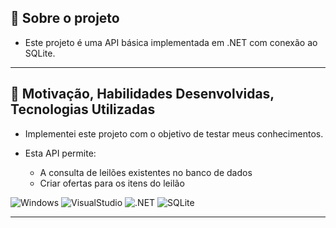 ## **📝 Sobre o projeto**
- Este projeto é uma API básica implementada em .NET com conexão ao SQLite.
---
## **🚀 Motivação, Habilidades Desenvolvidas, Tecnologias Utilizadas**

- Implementei este projeto com o objetivo de testar meus conhecimentos.

- Esta API permite:
  - A consulta de leilões existentes no banco de dados
  - Criar ofertas para os itens do leilão
 
![Windows][windows]
![VisualStudio][visualStudio]
![.NET][dotnet]
![SQLite][Sqlite]



---

<!---Shields--->
[windows]: https://img.shields.io/badge/Windows-0078D6?style=for-the-badge&logo=windows&logoColor=white
[visualStudio]: https://img.shields.io/badge/Visual%20Studio-purple?style=for-the-badge
[dotnet]: https://img.shields.io/badge/.Net-purple?style=for-the-badge
[Sqlite]: https://img.shields.io/badge/SQLite-%237ea397?style=for-the-badge
